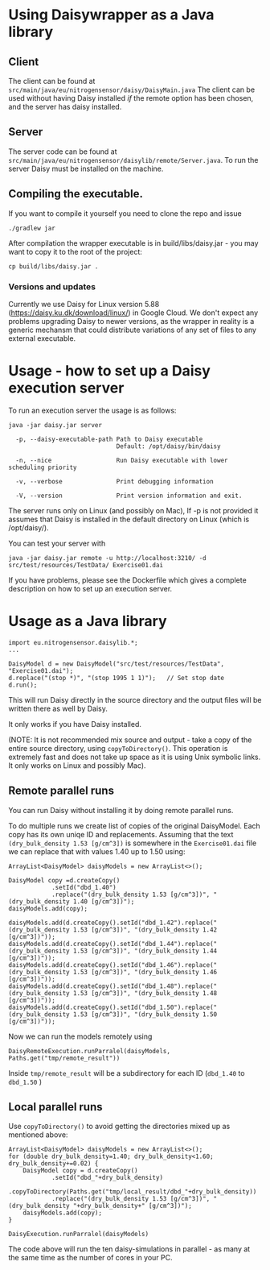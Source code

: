 # Using Daisywrapper as a Java library

## Client
The client can be found at `src/main/java/eu/nitrogensensor/daisy/DaisyMain.java`
The client can be used without having Daisy installed _if_ the remote option has been
chosen, and the server has daisy installed.


## Server
The server code can be found at
`src/main/java/eu/nitrogensensor/daisylib/remote/Server.java`.
To run the server Daisy must be installed on the machine.



## Compiling the executable.

If you want to compile it yourself you need to clone the repo and issue
```
./gradlew jar
```
After compilation the wrapper executable is in build/libs/daisy.jar - you may want to copy it to the root of the project:

```
cp build/libs/daisy.jar .
```


### Versions and updates

Currently we use Daisy for Linux version 5.88 (https://daisy.ku.dk/download/linux/) in Google Cloud.
We don't expect any problems upgrading Daisy to newer versions,
as the wrapper in reality is a generic mechansm that could distribute variations of any set of files to any external executable.



# Usage - how to set up a Daisy execution server

To run an execution server the usage is as follows:

```
java -jar daisy.jar server 

  -p, --daisy-executable-path Path to Daisy executable
                              Default: /opt/daisy/bin/daisy

  -n, --nice                  Run Daisy executable with lower scheduling priority

  -v, --verbose               Print debugging information

  -V, --version               Print version information and exit.
``` 

The server runs only on Linux (and possibly on Mac), 
If -p is not provided it assumes that Daisy is installed in the default 
directory on Linux (which is /opt/daisy/).

You can test your server with

```
java -jar daisy.jar remote -u http://localhost:3210/ -d src/test/resources/TestData/ Exercise01.dai
```


If you have problems, please see the Dockerfile which gives a complete 
description on how to set up an execution server.




# Usage as a Java library



```
import eu.nitrogensensor.daisylib.*;
...

DaisyModel d = new DaisyModel("src/test/resources/TestData", "Exercise01.dai");
d.replace("(stop *)", "(stop 1995 1 1)");   // Set stop date
d.run();
```
This will run Daisy directly in the source directory and the 
output files will be written there as well by Daisy.

It only works if you have Daisy installed.

(NOTE: It is not recommended mix source and output - take a 
copy of the entire source directory, using
`copyToDirectory()`. 
This operation is extremely fast and does not take up space as 
it is using Unix symbolic links. It only works on Linux and possibly Mac).

## Remote parallel runs

You can run Daisy without installing it by doing remote parallel runs.

To do multiple runs we create list of copies of the original DaisyModel.
Each copy has its own uniqe ID and replacements.
Assuming that the text `(dry_bulk_density 1.53 [g/cm^3])` is somewhere in 
the `Exercise01.dai` file we can replace that with values 1.40 up to 1.50 using:

```
ArrayList<DaisyModel> daisyModels = new ArrayList<>();

DaisyModel copy =d.createCopy()
            .setId("dbd_1.40")
            .replace("(dry_bulk_density 1.53 [g/cm^3])", "(dry_bulk_density 1.40 [g/cm^3])");
daisyModels.add(copy);

daisyModels.add(d.createCopy().setId("dbd_1.42").replace("(dry_bulk_density 1.53 [g/cm^3])", "(dry_bulk_density 1.42 [g/cm^3])"));
daisyModels.add(d.createCopy().setId("dbd_1.44").replace("(dry_bulk_density 1.53 [g/cm^3])", "(dry_bulk_density 1.44 [g/cm^3])"));
daisyModels.add(d.createCopy().setId("dbd_1.46").replace("(dry_bulk_density 1.53 [g/cm^3])", "(dry_bulk_density 1.46 [g/cm^3])"));
daisyModels.add(d.createCopy().setId("dbd_1.48").replace("(dry_bulk_density 1.53 [g/cm^3])", "(dry_bulk_density 1.48 [g/cm^3])"));
daisyModels.add(d.createCopy().setId("dbd_1.50").replace("(dry_bulk_density 1.53 [g/cm^3])", "(dry_bulk_density 1.50 [g/cm^3])"));
```

Now we can run the models remotely using
```
DaisyRemoteExecution.runParralel(daisyModels, Paths.get("tmp/remote_result"))
```

Inside `tmp/remote_result` will be a subdirectory for each ID (`dbd_1.40` to `dbd_1.50` )


## Local parallel runs

Use `copyToDirectory()` to avoid getting the directories mixed up as mentioned above:

```
ArrayList<DaisyModel> daisyModels = new ArrayList<>();
for (double dry_bulk_density=1.40; dry_bulk_density<1.60; dry_bulk_density+=0.02) {
    DaisyModel copy = d.createCopy()
            .setId("dbd_"+dry_bulk_density)
            .copyToDirectory(Paths.get("tmp/local_result/dbd_"+dry_bulk_density))
            .replace("(dry_bulk_density 1.53 [g/cm^3])", "(dry_bulk_density "+dry_bulk_density+" [g/cm^3])");
    daisyModels.add(copy);
}

DaisyExecution.runParralel(daisyModels)
```
The code above will run the ten daisy-simulations in parallel - as many at the 
same time as the number of cores in your PC.


